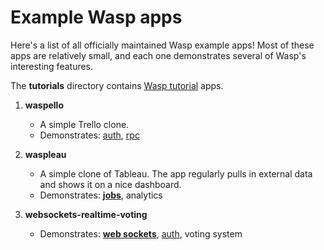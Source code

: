 # Example Wasp apps

Here's a list of all officially maintained Wasp example apps!
Most of these apps are relatively small, and each one demonstrates several of Wasp's interesting features.

The **tutorials** directory contains [Wasp tutorial](https://wasp.sh/docs/tutorial/create) apps.

1. **waspello**

   - A simple Trello clone.
   - Demonstrates: [auth](https://wasp.sh/docs/auth/overview), [rpc](https://wasp.sh/docs/data-model/operations/overview)

1. **waspleau**

   - A simple clone of Tableau. The app regularly pulls in external data and shows it on a nice dashboard.
   - Demonstrates: **[jobs](https://wasp.sh/docs/advanced/jobs)**, analytics

1. **websockets-realtime-voting**
   - Demonstrates: **[web sockets](https://wasp.sh/docs/advanced/web-sockets)**, [auth](https://wasp.sh/docs/auth/overview), voting system
